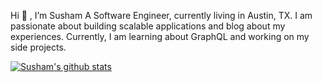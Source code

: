 Hi 👋 , I’m Susham
A Software Engineer, currently living in Austin, TX. I am passionate about building scalable applications and blog about my experiences. Currently, I am learning about GraphQL and working on my side projects.



<!--
**susham/susham** is a ✨ _special_ ✨ repository because its `README.md` (this file) appears on your GitHub profile.

Here are some ideas to get you started:

- 🔭 I’m currently working on ...
- 🌱 I’m currently learning ...
- 👯 I’m looking to collaborate on ...
- 🤔 I’m looking for help with ...
- 💬 Ask me about ...
- 📫 How to reach me: ...
- 😄 Pronouns: ...
- ⚡ Fun fact: ...
-->
[![Susham's github stats](https://github-readme-stats.vercel.app/api?username=susham)](https://github.com/susham/github-readme-stats)
